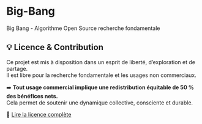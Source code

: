 # Big-Bang
Big Bang - Algorithme Open Source recherche fondamentale
## 💡 Licence & Contribution

Ce projet est mis à disposition dans un esprit de liberté, d’exploration et de partage.  
Il est libre pour la recherche fondamentale et les usages non commerciaux.

➡️ **Tout usage commercial implique une redistribution équitable de 50 % des bénéfices nets.**  
Cela permet de soutenir une dynamique collective, consciente et durable.

📄 [Lire la licence complète](./LICENCE.md)
